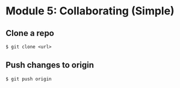 # Module 5: Collaborating (Simple)

## Clone a repo

```
$ git clone <url>
```

## Push changes to origin

```
$ git push origin
```